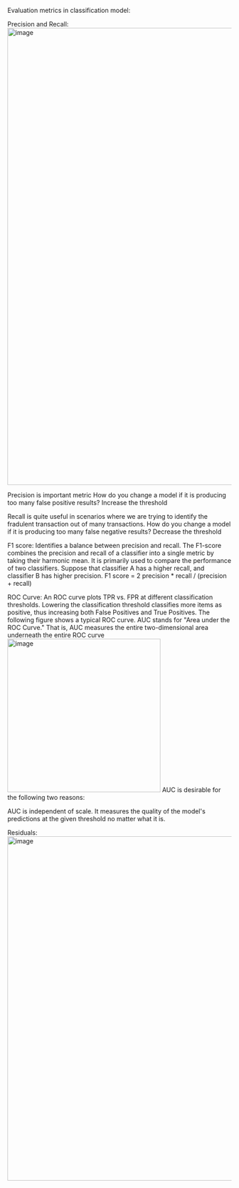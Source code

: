 Evaluation metrics in classification model:

Precision and Recall:
<img width="1025" alt="image" src="https://user-images.githubusercontent.com/31846843/167158921-8a085a81-7cd5-40bf-946e-5b2424e56ca5.png">

Precision is important metric 
How do you change a model if it is producing too many false positive results?
Increase the threshold

Recall is quite useful in scenarios where we are trying to identify the fradulent transaction out of many transactions.
How do you change a model if it is producing too many false negative results?
Decrease the threshold

F1 score: Identifies a balance between precision and recall. The F1-score combines the precision and recall of a classifier into a single metric 
by taking their harmonic mean. It is primarily used to compare the performance of two classifiers. Suppose that classifier A has a higher recall, and classifier B has higher precision.
F1 score = 2 precision * recall / (precision + recall)


ROC Curve:
An ROC curve plots TPR vs. FPR at different classification thresholds. Lowering the classification threshold classifies more items as positive, thus increasing both False Positives and True Positives. The following figure shows a typical ROC curve.
AUC stands for "Area under the ROC Curve." That is, AUC measures the entire two-dimensional area underneath the entire ROC curve
<img width="344" alt="image" src="https://user-images.githubusercontent.com/31846843/167161169-e542bae2-cf5c-45e8-82b4-50b73d593e44.png">
AUC is desirable for the following two reasons:

AUC is independent of scale. It measures the quality of the model's predictions at the given threshold no matter what it is.

Residuals:
<img width="772" alt="image" src="https://user-images.githubusercontent.com/31846843/167158586-9f308cb3-f97d-4713-ba03-d5471a261102.png">
